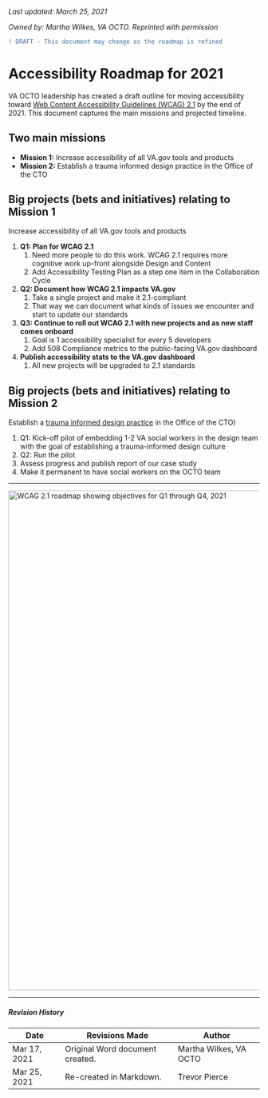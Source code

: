 *Last updated: March 25, 2021*

*Owned by: Martha Wilkes, VA OCTO. Reprinted with permission*

```diff
! DRAFT - This document may change as the roadmap is refined
```

# Accessibility Roadmap for 2021
VA OCTO leadership has created a draft outline for moving accessibility toward [Web Content Accessibility Guidelines (WCAG) 2.1](https://www.w3.org/TR/WCAG21/) by the end of 2021. This document captures the main missions and projected timeline.

## Two main missions
- **Mission 1:** Increase accessibility of all VA.gov tools and products
- **Mission 2:** Establish a trauma informed design practice in the Office of the CTO

## Big projects (bets and initiatives) relating to Mission 1
Increase accessibility of all VA.gov tools and products

1. **Q1: Plan for WCAG 2.1**
    1. Need more people to do this work. WCAG 2.1 requires more cognitive work up-front alongside Design and Content
    1. Add Accessibility Testing Plan as a step one item in the Collaboration Cycle
1. **Q2: Document how WCAG 2.1 impacts VA.gov**
    1. Take a single project and make it 2.1-compliant
    1. That way we can document what kinds of issues we encounter and start to update our standards
1. **Q3: Continue to roll out WCAG 2.1 with new projects and as new staff comes onboard**
    1. Goal is 1 accessibility specialist for every 5 developers
    1. Add 508 Compliance metrics to the public-facing VA.gov dashboard
1. **Publish accessibility stats to the VA.gov dashboard**
    1. All new projects will be upgraded to 2.1 standards

## Big projects (bets and initiatives) relating to Mission 2
Establish a [trauma informed design practice](https://www.slideshare.net/TheresaStewart1/intro-to-trauma-informed-design) in the Office of the CTO)

1. Q1: Kick-off pilot of embedding 1-2 VA social workers in the design team with the goal of establishing a trauma-informed design culture
1. Q2: Run the pilot
1. Assess progress and publish report of our case study
1. Make it permanent to have social workers on the OCTO team

---
<img width="1000" alt="WCAG 2.1 roadmap showing objectives for Q1 through Q4, 2021" src="https://user-images.githubusercontent.com/934879/112547072-43f30200-8d88-11eb-8d37-484f0a8beadb.png">


---
##### Revision History

Date | Revisions Made | Author
-----|----------------|--------
Mar 17, 2021 | Original Word document created. | Martha Wilkes, VA OCTO
Mar 25, 2021 | Re-created in Markdown. | Trevor Pierce
